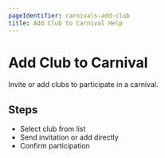 ```yaml
---
pageIdentifier: carnivals-add-club
title: Add Club to Carnival Help
---
```


# Add Club to Carnival

Invite or add clubs to participate in a carnival.

## Steps
- Select club from list
- Send invitation or add directly
- Confirm participation
